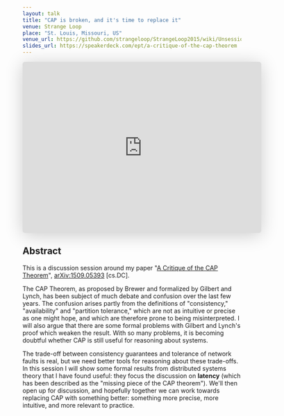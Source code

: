 ```yaml
---
layout: talk
title: "CAP is broken, and it's time to replace it"
venue: Strange Loop
place: "St. Louis, Missouri, US"
venue_url: https://github.com/strangeloop/StrangeLoop2015/wiki/Unsessions#cap
slides_url: https://speakerdeck.com/ept/a-critique-of-the-cap-theorem
---
```


<iframe class="speakerdeck-iframe" frameborder="0" src="https://speakerdeck.com/player/b9da18d42bf240cba5891d963956b950" title="A critique of the CAP Theorem" allowfullscreen="true" mozallowfullscreen="true" webkitallowfullscreen="true" style="border: 0px; background: padding-box padding-box rgba(0, 0, 0, 0.1); margin: 0px; padding: 0px; border-radius: 6px; box-shadow: rgba(0, 0, 0, 0.2) 0px 5px 40px; width: 550px; height: 395px;" data-ratio="1.4177215189873418"></iframe>

Abstract
--------

This is a discussion session around my paper
"[A Critique of the CAP Theorem](http://arxiv.org/abs/1509.05393)",
[arXiv:1509.05393](http://arxiv.org/abs/1509.05393) [cs.DC].

The CAP Theorem, as proposed by Brewer and formalized by Gilbert and Lynch, has been subject of much
debate and confusion over the last few years. The confusion arises partly from the definitions of
"consistency," "availability" and "partition tolerance," which are not as intuitive or precise as
one might hope, and which are therefore prone to being misinterpreted. I will also argue that there
are some formal problems with Gilbert and Lynch's proof which weaken the result. With so many
problems, it is becoming doubtful whether CAP is still useful for reasoning about systems.

The trade-off between consistency guarantees and tolerance of network faults is real, but we need
better tools for reasoning about these trade-offs. In this session I will show some formal results
from distributed systems theory that I have found useful: they focus the discussion on **latency**
(which has been described as the "missing piece of the CAP theorem"). We'll then open up for
discussion, and hopefully together we can work towards replacing CAP with something better:
something more precise, more intuitive, and more relevant to practice.
